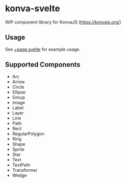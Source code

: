 # konva-svelte

WIP component library for KonvaJS (https://konvajs.org/)

## Usage

See [+page.svelte](https://github.com/exactstate/konva-svelte/blob/master/src/routes/%2Bpage.svelte) for example usage.

## Supported Components

- Arc
- Arrow
- Circle
- Ellipse
- Group
- Image
- Label
- Layer
- Line
- Path
- Rect
- RegularPolygon
- Ring
- Shape
- Sprite
- Star
- Text
- TextPath
- Transformer
- Wedge
